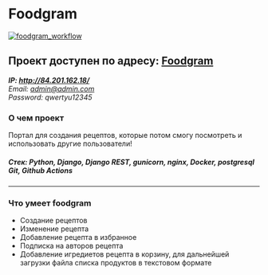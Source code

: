 # Foodgram

[![foodgram_workflow](https://github.com/pashpiter/foodgram-project-react/actions/workflows/foodgram_workflow.yml/badge.svg)](https://github.com/pashpiter/foodgram-project-react/actions/workflows/foodgram_workflow.yml)

Проект доступен по адресу: [Foodgram](http://84.201.162.18/)
---
***IP: http://84.201.162.18/***  
*Email: admin@admin.com*  
*Password: qwertyu12345*  

### О чем проект
Портал для создания рецептов, которые потом смогу посмотреть и использовать другие пользователи! 

##### Стек: Python, Django, Django REST, gunicorn, nginx, Docker, postgresql Git, Github Actions
***

### Что умеет foodgram
* Создание рецептов
* Изменение рецепта
* Добавление рецепта в избранное
* Подписка на авторов рецепта
* Добавление игредиетов рецепта в корзину, для дальнейшей загрузки файла списка продуктов в текстовом формате

